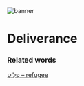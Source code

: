 <html><body><img id="banner" src="/images/banner.png" alt="banner" /></body></html>

# **Deliverance**


### Related words
[פָּלִיט – refugee](../words/refugee.md)<br>